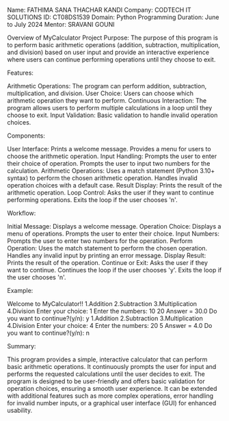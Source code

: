 Name: FATHIMA SANA THACHAR KANDI
Company: CODTECH IT SOLUTIONS
ID: CT08DS1539
Domain: Python Programming
Duration: June to July 2024
Mentor: SRAVANI GOUNI

Overview of MyCalculator Project
Purpose:
The purpose of this program is to perform basic arithmetic operations (addition, subtraction, multiplication, and division) based on user input and provide an interactive experience where users can continue performing operations until they choose to exit.

Features:

Arithmetic Operations: The program can perform addition, subtraction, multiplication, and division.
User Choice: Users can choose which arithmetic operation they want to perform.
Continuous Interaction: The program allows users to perform multiple calculations in a loop until they choose to exit.
Input Validation: Basic validation to handle invalid operation choices.

Components:

User Interface:
Prints a welcome message.
Provides a menu for users to choose the arithmetic operation.
Input Handling:
Prompts the user to enter their choice of operation.
Prompts the user to input two numbers for the calculation.
Arithmetic Operations:
Uses a match statement (Python 3.10+ syntax) to perform the chosen arithmetic operation.
Handles invalid operation choices with a default case.
Result Display:
Prints the result of the arithmetic operation.
Loop Control:
Asks the user if they want to continue performing operations.
Exits the loop if the user chooses 'n'.

Workflow:

Initial Message:
Displays a welcome message.
Operation Choice:
Displays a menu of operations.
Prompts the user to enter their choice.
Input Numbers:
Prompts the user to enter two numbers for the operation.
Perform Operation:
Uses the match statement to perform the chosen operation.
Handles any invalid input by printing an error message.
Display Result:
Prints the result of the operation.
Continue or Exit:
Asks the user if they want to continue.
Continues the loop if the user chooses 'y'.
Exits the loop if the user chooses 'n'.

Example:

Welcome to MyCalculator!!
1.Addition
2.Subtraction
3.Multiplication
4.Division
Enter your choice:
1
Enter the numbers:
10
20
Answer =  30.0
Do you want to continue?(y/n): 
y
1.Addition
2.Subtraction
3.Multiplication
4.Division
Enter your choice:
4
Enter the numbers:
20
5
Answer =  4.0
Do you want to continue?(y/n): 
n

Summary:

This program provides a simple, interactive calculator that can perform basic arithmetic operations. It continuously prompts the user for input and performs the requested calculations until the user decides to exit. The program is designed to be user-friendly and offers basic validation for operation choices, ensuring a smooth user experience. It can be extended with additional features such as more complex operations, error handling for invalid number inputs, or a graphical user interface (GUI) for enhanced usability.
